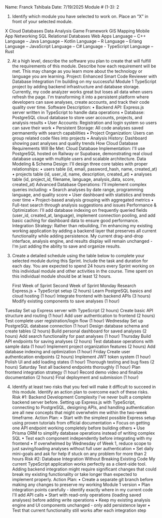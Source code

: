 
Name: Franck Tshibala
Date: 7/19/2025
Module # (1-3): 2

1.	Identify which module you have selected to work on.  Place an “X” in front of your selected module.
 
  X   Cloud Databases
     Data Analysis
     Game Framework
     GIS Mapping
     Mobile App
     Networking
     SQL Relational Databases
     Web Apps
     Language – C++
     Language – Java
     Language – Kotlin
     Language – R 
     Language – Erlang
     Language – JavaScript 
     Language – C#
     Language - TypeScript
     Language – Rust 

2.	At a high level, describe the software you plan to create that will fulfill the requirements of this module.  Describe how each requirement will be met.  This may change as you learn more about the technology or language you are learning.
Project: Enhanced Smart Code Reviewer with Database Integration
I'm building on my successful Module 1 TypeScript project by adding backend infrastructure and database storage. Currently, my code analyzer works great but loses all data when users refresh the page. I'm transforming it into a persistent platform where developers can save analyses, create accounts, and track their code quality over time.
Software Description:
•	Backend API: Express.js server written in TypeScript to handle data operations
•	Database: PostgreSQL cloud database to store user accounts, projects, and analysis results
•	User Accounts: Registration and login system so users can save their work
•	Persistent Storage: All code analyses saved permanently with search capabilities
•	Project Organization: Users can group related code files into projects
•	Analysis History: Dashboard showing past analyses and quality trends
How Cloud Database Requirements Will Be Met:
Cloud Database Implementation: I'll use PostgreSQL hosted on Railway or Supabase, demonstrating real cloud database usage with multiple users and scalable architecture.
Data Modeling & Schema Design: I'll design three core tables with proper relationships:
•	users table (id, email, password_hash, name, created_at)
•	projects table (id, user_id, name, description, created_at)
•	analyses table (id, project_id, filename, language, analysis_data, score, created_at)
Advanced Database Operations: I'll implement complex queries including:
•	Search analyses by date range, programming language, and quality score
•	User dashboard with statistics and trends over time
•	Project-based analysis grouping with aggregated metrics
•	Full-text search through analysis suggestions and issues
Performance & Optimization: I'll add database indexing on frequently queried fields (user_id, created_at, language), implement connection pooling, and add basic caching for dashboard data to ensure good performance.
Integration Strategy: Rather than rebuilding, I'm enhancing my existing working application by adding a backend layer that preserves all current functionality while adding persistence. My current drag-and-drop interface, analysis engine, and results display will remain unchanged - I'm just adding the ability to save and organize results.



3.	Create a detailed schedule using the table below to complete your selected module during this Sprint.  Include the task and duration for each day.  You are expected to spend 24 hours every Sprint working on this individual module and other activities in the course.  Time spent on this individual module should be at least 12 hours.

	First Week of Sprint	Second Week of Sprint
Monday	Research Express.js + TypeScript setup (2 hours)
Learn PostgreSQL basics and cloud hosting (1 hour)
	Integrate frontend with backend APIs (3 hours)
Modify existing components to save analyses (1 hour)

Tuesday	Set up Express server with TypeScript (2 hours)
Create basic API structure and routing (1 hour)	Add user authentication to frontend (2 hours)
Test complete user registration/login flow (1 hour)
Wednesday	Set up PostgreSQL database connection (1 hour)
Design database schema and create tables (2 hours)	Build personal dashboard for saved analyses (2 hours)
Add search functionality for past analyses (1 hour)
Thursday	Build API endpoints for saving analyses (2 hours)
Test database operations with sample data (1 hour)	Implement project organization features (2 hours)
Add database indexing and optimization (1 hour)
Friday	Create user authentication endpoints (2 hours)
Implement JWT token system (1 hour)	Polish UI and add loading states (1 hour)
Thorough testing and bug fixes (2 hours)
Saturday	Test all backend endpoints thoroughly (1 hour)
Plan frontend integration strategy (1 hour)	Record demo video and finalize documentation (2 hours)
Final deployment and submission (1 hour)


4.	Identify at least two risks that you feel will make it difficult to succeed in this module.  Identify an action plan to overcome each of these risks.
Risk #1: Backend Development Complexity
I've never built a complete backend server before. Setting up Express.js with TypeScript, connecting to PostgreSQL, designing APIs, and handling authentication are all new concepts that might overwhelm me within the two-week timeframe.
Action Plan:
•	Start with the simplest possible Express setup using proven tutorials from official documentation
•	Focus on getting one API endpoint working completely before building others
•	Use Prisma ORM to simplify database operations instead of writing complex SQL
•	Test each component independently before integrating with my frontend
•	If overwhelmed by Wednesday of Week 1, reduce scope to just saving/loading analyses without full user authentication
•	Set daily mini-goals and ask for help if stuck on any problem for more than 2 hours
Risk #2: Database Integration Without Breaking Existing Code
My current TypeScript application works perfectly as a client-side tool. Adding backend integration might require significant changes that could break my existing functionality or take longer than expected to implement properly.
Action Plan:
•	Create a separate git branch before making any changes to preserve my working Module 1 version
•	Plan integration points carefully - identify exactly where in my current code I'll add API calls
•	Start with read-only operations (loading saved analyses) before adding write operations
•	Keep my existing analysis engine and UI components unchanged - only add persistence layer
•	Test that current functionality still works after each integration step

